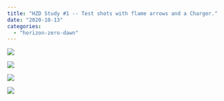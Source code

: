 ```yaml
---
title: "HZD Study #1 -- Test shots with flame arrows and a Charger."
date: "2020-10-13"
categories: 
  - "horizon-zero-dawn"
---
```


[![](images/Horizon-Zero-Dawn™_-Complete-Edition_20201013190328-scaled.jpg)](https://davidpeach.me/wp-content/uploads/2022/05/Horizon-Zero-Dawn™_-Complete-Edition_20201013190328-scaled.jpg)

[![](images/Horizon-Zero-Dawn™_-Complete-Edition_20201013190032-scaled.jpg)](https://davidpeach.me/wp-content/uploads/2022/05/Horizon-Zero-Dawn™_-Complete-Edition_20201013190032-scaled.jpg)

[![](images/Horizon-Zero-Dawn™_-Complete-Edition_20201013185746-scaled.jpg)](https://davidpeach.me/wp-content/uploads/2022/05/Horizon-Zero-Dawn™_-Complete-Edition_20201013185746-scaled.jpg)

[![](images/Horizon-Zero-Dawn™_-Complete-Edition_20201013185412-scaled.jpg)](https://davidpeach.me/wp-content/uploads/2022/05/Horizon-Zero-Dawn™_-Complete-Edition_20201013185412-scaled.jpg)
